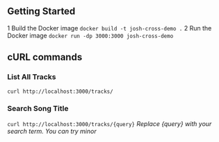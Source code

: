 ## Getting Started
1 Build the Docker image
`docker build -t josh-cross-demo .`
2 Run the Docker image
`docker run -dp 3000:3000 josh-cross-demo`

## cURL commands
### List All Tracks
`curl http://localhost:3000/tracks/`

### Search Song Title
`curl http://localhost:3000/tracks/{query}`
*Replace {query} with your search term. You can try minor*